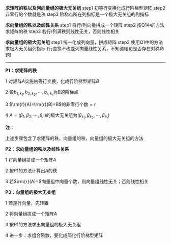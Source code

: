 **求矩阵的秩以及列向量组的极大无关组**
step1 初等行变换化成行阶梯型矩阵
step2 非零行的个数就是秩
step3 阶梯点所在列指标是一个极大无关组的列指标

**求向量组的秩以及线性关系**
step1 将行/列向量拼成一个矩阵
step2 按Q1中的方法求矩阵的秩
step3 若行/列满秩则线性无关，否则线性相关

**求向量组的极大无关组**
step1 统一化成列向量，拼成矩阵
step2 使用Q1中的方法求极大无关组列指标
(行变换不改变列向量线性关系，不知道结论是否存在对称命题)

---

**P1：求矩阵的秩**

1 对矩阵$A$实施初等行变换，化成行阶梯型矩阵$B$

2 设$b_{1,k_1},b_{2,k_2},\cdots,b_{r,k_r}$为$B$的阶梯点

3 $\rm{r}(A)=\rm{r}(B)=B$的非零行个数$=r$

4 $A=(\beta_1,\beta_2,\cdots,\beta_n)$的极大无关组为$(\beta_{k_1},\beta_{k_2},\cdots,\beta_{k_r})$

**注：**

上述步骤包含了求矩阵的秩，向量组的秩，向量组的极大无关组的方法

**P2：求向量组的秩以及线性关系**

1 将向量组拼成一个矩阵$A$

2 按$P1$的方法计算出$A$的秩

3 若$\rm{r}(A)=$向量组中向量个数，则向量组线性无关；否则线性相关

**P3：向量组的极大无关组**

1 若是行向量，先转置

2 将向量组拼成一个矩阵$A$

3 按$P1$的方法求出向量组的极大无关组

4 进一步：求组合系数，要化成简化行阶梯型矩阵
